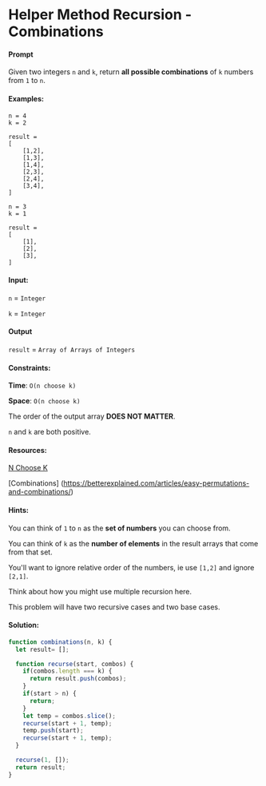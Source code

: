 # Helper Method Recursion - Combinations

#### Prompt

Given two integers `n` and `k`, return **all possible combinations** of `k` numbers from `1` to `n`.

#### Examples:

```
n = 4
k = 2

result =
[
	[1,2],
	[1,3],
	[1,4],
	[2,3],
	[2,4],
	[3,4],
]

n = 3
k = 1

result =
[
	[1],
	[2],
	[3],
]

```


#### Input:
`n` = `Integer`

`k` = `Integer`

#### Output
`result` = `Array of Arrays of Integers`


#### Constraints:

**Time**: `O(n choose k)`

**Space**: `O(n choose k)`

The order of the output array **DOES NOT MATTER**.

`n` and `k` are both positive.

#### Resources:

[N Choose K](https://en.wikipedia.org/wiki/Binomial_coefficient)

[Combinations] (https://betterexplained.com/articles/easy-permutations-and-combinations/)

#### Hints:

You can think of `1` to `n` as the **set of numbers** you can choose from.

You can think of `k` as the **number of elements** in the result arrays that come from that set.

You'll want to ignore relative order of the numbers, ie use `[1,2]` and ignore `[2,1]`.

Think about how you might use multiple recursion here.

This problem will have two recursive cases and two base cases.

#### Solution:

```javascript
function combinations(n, k) {
  let result= [];

  function recurse(start, combos) {
    if(combos.length === k) {
      return result.push(combos);
    }
    if(start > n) {
      return;
    }
    let temp = combos.slice();
    recurse(start + 1, temp);
    temp.push(start);
    recurse(start + 1, temp);
  }

  recurse(1, []);
  return result;
}

```

